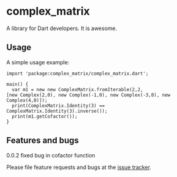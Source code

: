 # complex_matrix

A library for Dart developers. It is awesome.

## Usage

A simple usage example:

    import 'package:complex_matrix/complex_matrix.dart';

    main() {
      var m1 = new new ComplexMatrix.fromIterable(2,2,
    [new Complex(2,0), new Complex(-1,0), new Complex(-3,0), new Complex(4,0)]);
      print(ComplexMatrix.Identity(3) == ComplexMatrix.Identity(3).inverse());
      print(m1.getCofactor());
    }

## Features and bugs

0.0.2 fixed bug in cofactor function

Please file feature requests and bugs at the [issue tracker][tracker].

[tracker]: http://example.com/issues/replaceme
